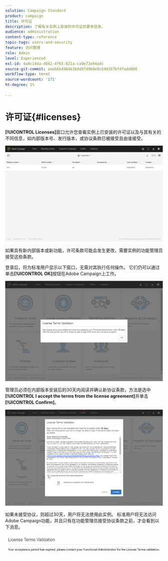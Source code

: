 ```yaml
---
solution: Campaign Standard
product: campaign
title: 许可证
description: 了解有关实例上安装的许可证的更多信息。
audience: administration
content-type: reference
topic-tags: users-and-security
feature: 访问管理
role: Admin
level: Experienced
exl-id: 4a4c14da-d842-4f65-821a-ca9e73a94adc
source-git-commit: aeeb6b4984b3bdd974960e8c6403876fdfedd886
workflow-type: tm+mt
source-wordcount: '171'
ht-degree: 1%

---
```


# 许可证{#licenses}

**[!UICONTROL Licenses]**&#x200B;窗口允许您查看实例上已安装的许可证以及与其有关的不同信息，如内部版本号、发行版本，或协议条款已被接受且由谁接受。

![](assets/license_1.png)

如果具有新内部版本或新功能，许可条款可能会发生更改，需要实例的功能管理员接受这些条款。

登录后，将为标准用户显示以下窗口，无需对其执行任何操作。 它们仍可以通过单击&#x200B;**[!UICONTROL OK]**&#x200B;按钮在Adobe Campaign上工作。

![](assets/license_2.png)

管理员必须在内部版本安装后的30天内阅读并确认新协议条款，方法是选中&#x200B;**[!UICONTROL I accept the terms from the license agreement]**&#x200B;并单击&#x200B;**[!UICONTROL Confirm]**。

![](assets/license_3.png)

如果未接受协议，则超过30天，用户将无法使用此实例。 标准用户将无法访问Adobe Campaign功能，并且只有在功能管理员接受协议条款之前，才会看到以下消息。

![](assets/license_4.png)
